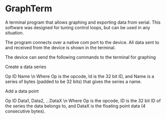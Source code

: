 # GraphTerm
A terminal program that allows graphing and exporting data from serial. This software was designed for tuning control loops, but can be used in any situation.

The program connects over a native com port to the device. All data sent to and received from the device is shown in the terminal.

The device can send the following commands to the terminal for graphing

Create a data series

Op ID Name \n
Where Op is the opcode, Id is the 32 bit ID, and Name is a series of bytes (padded to be 32 bits) that gives the series a name.

Add a data point

Op ID Data1, Data2, ...DataX \n
Where Op is the opcode, ID is the 32 bit ID of the series the data belongs to, and DataX is the floating point data (4 consecutive bytes).
